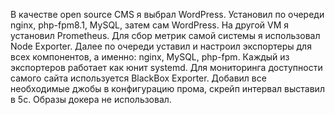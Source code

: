В качестве open source CMS я выбрал WordPress. Установил по очереди nginx, php-fpm8.1, MySQL, затем сам WordPress. На другой VM я установил Prometheus. Для сбор метрик самой системы я использовал Node Exporter. Далее по очереди уставил и настроил экспортеры для всех компонентов, а именно: nginx, MySQL, php-fpm. Каждый из экспортеров работает как юнит systemd. Для мониторинга доступности самого сайта используется BlackBox Exporter. Добавил все необходимые джобы в конфигурацию прома, скрейп интервал выставил в 5с. Образы докера не использовал.
